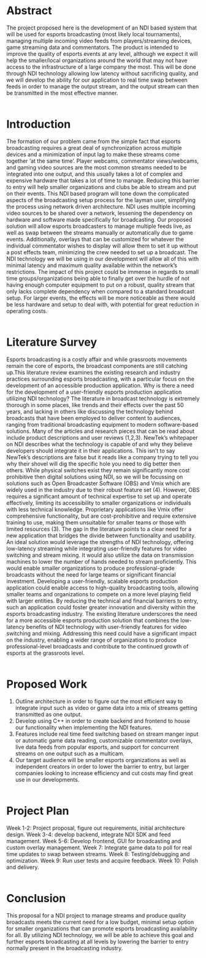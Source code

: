 # Abstract <br>
The project proposed here is the development of an NDI based system that will be used for
esports broadcasting (most likely local tournaments), managing multiple incoming video feeds
from players/streaming devices, game streaming data and commentators. The product is intended
to improve the quality of esports events at any level, although we expect it will help the
smaller/local organizations around the world that may not have access to the infrastructure of a
large company the most. This will be done through NDI technology allowing low latency
without sacrificing quality, and we will develop the ability for our application to real time swap
between feeds in order to manage the output stream, and the output stream can then be
transmitted in the most effective manner.
<br> <br>
# Introduction <br>
The formation of our problem came from the simple fact that esports broadcasting requires a
great deal of synchronization across multiple devices and a minimization of input lag to make
these streams come together ‘at the same time’. Player webcams, commentator views/webcams,
and gaming video sources are the most common streams needed to be integrated into one output,
and this usually takes a lot of complex and expensive hardware that takes a lot of time to
manage. Reducing this barrier to entry will help smaller organizations and clubs be able to
stream and put on their events. This NDI based program will tone down the complicated aspects
of the broadcasting setup process for the layman user, simplifying the process using network
driven architecture. NDI uses multiple incoming video sources to be shared over a network,
lessening the dependency on hardware and software made specifically for broadcasting.
Our proposed solution will allow esports broadcasters to manage multiple feeds live, as well as
swap between the streams manually or automatically due to game events. Additionally, overlays
that can be customized for whatever the individual commentator wishes to display will allow
them to set it up without a post effects team, minimizing the crew needed to set up a broadcast.
The NDI technology we will be using in our development will allow all of this with minimal
latency and maximum quality available within the network’s restrictions. The impact of this
project could be immense in regards to small time groups/organizations being able to finally get
over the hurdle of not having enough computer equipment to put on a robust, quality stream that
only lacks complete dependency when compared to a standard broadcast setup. For larger events,
the effects will be more noticeable as there would be less hardware and setup to deal with, with
potential for great reduction in operating costs.
<br> <br>
# Literature Survey <br>
Esports broadcasting is a costly affair and while grassroots movements remain the core of
esports, the broadcast components are still catching up.This literature review examines the
existing research and industry practices surrounding esports broadcasting, with a particular focus
on the development of an accessible production application. Why is there a need for the
development of a user-friendly esports production application utilizing NDI technology?
The literature in broadcast technology is extremely thorough in some places, like trends
and their effects over the past 50 years, and lacking in others like discussing the technology
behind broadcasts that have been employed to deliver content to audiences, ranging from
traditional broadcasting equipment to modern software-based solutions. Many of the articles and
research pieces that can be read about include product descriptions and user reviews (1,2,3).
NewTek’s whitepaper on NDI describes what the technology is capable of and why they believe
developers should integrate it in their applications. This isn’t to say NewTek’s descriptions are
false but it reads like a company trying to tell you why their shovel will dig the specific hole you
need to dig better then others.
While physical switches exist they remain significantly more cost prohibitive then digital
solutions using NDI, so we will be focussing on solutions such as Open Broadcaster Software
(OBS) and Vmix which are widely used in the industry due to their robust feature set (4).
However, OBS requires a significant amount of technical expertise to set up and operate
effectively, limiting its accessibility to smaller organizations or individuals with less technical
knowledge. Proprietary applications like Vmix offer comprehensive functionality, but are
cost-prohibitive and require extensive training to use, making them unsuitable for smaller teams
or those with limited resources (3).
The gap in the literature points to a clear need for a new application that bridges the
divide between functionality and usability. An ideal solution would leverage the strengths of NDI
technology, offering low-latency streaming while integrating user-friendly features for video
switching and stream mixing. It would also utilize the data on transmission machines to lower
the number of hands needed to stream proficiently. This would enable smaller organizations to
produce professional-grade broadcasts without the need for large teams or significant financial
investment.
Developing a user-friendly, scalable esports production application could enable access to
high-quality broadcasting tools, allowing smaller teams and organizations to compete on a more
level playing field with larger entities. By reducing the technical and financial barriers to entry,
such an application could foster greater innovation and diversity within the esports broadcasting
industry. The existing literature underscores the need for a more accessible esports production
solution that combines the low-latency benefits of NDI technology with user-friendly features for
video switching and mixing. Addressing this need could have a significant impact on the
industry, enabling a wider range of organizations to produce professional-level broadcasts and
contribute to the continued growth of esports at the grassroots level.
<br> <br>
# Proposed Work <br>
1. Outline architecture in order to figure out the most efficient way to integrate input such as
video or game data into a mix of streams getting transmitted as one output.
2. Develop using C++ in order to create backend and frontend to house our functionality
when implementing the NDI features.
3. Features include real time feed switching based on stream manger input or automatic
game data reading, customizable commentator overlays, live data feeds from popular
esports, and support for concurrent streams on one output such as a multicam.
4. Our target audience will be smaller esports organizations as well as independent creators
in order to lower the barrier to entry, but larger companies looking to increase efficiency
and cut costs may find great use in our developments.
<br> <br>
# Project Plan <br>
Week 1-2: Project proposal, figure out requirements, initial architecture design.
Week 3-4: develop backend, integrate NDI SDK and feed management.
Week 5-6: Develop frontend, GUI for broadcasting and custom overlay management.
Week 7: Integrate game data to poll for real time updates to swap between streams.
Week 8: Testing/debugging and optimization.
Week 9: Run user tests and acquire feedback.
Week 10: Polish and delivery.
<br> <br>
# Conclusion <br>
This proposal for a NDI project to manage streams and produce quality broadcasts meets the
current need for a low budget, minimal setup option for smaller organizations that can promote
esports broadcasting availability for all. By utilizing NDI technology, we will be able to achieve
this goal and further esports broadcasting at all levels by lowering the barrier to entry normally
present in the broadcasting industry.
